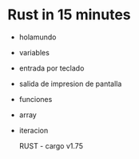 Rust in 15 minutes
==================

- holamundo
- variables
- entrada por teclado
- salida de impresion de pantalla
- funciones
- array
- iteracion

  RUST - cargo v1.75
  
